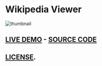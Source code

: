 # **Wikipedia Viewer**
![thumbnail](https://user-images.githubusercontent.com/30268174/28666034-58a6292e-72f8-11e7-8734-4087e5f10101.png)
## [LIVE DEMO](https://codepen.io/liljimbos/pen/GvogyR)    -     [SOURCE CODE](https://codepen.io/liljimbos/full/GvogyR)
## [LICENSE](https://github.com/chrisjim316/Wikipedia-Viewer/blob/master/LICENSE).




